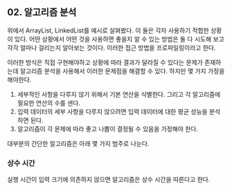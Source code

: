 ## 02. 알고리즘 분석
위에서 ArrayList, LinkedList를 예시로 살펴봤다. 이 둘은 각자 사용하기 적합한 상황이 있다. 어떤 상황에서 어떤 것을 사용하면
좋을지 알 수 있는 방법은 둘 다 시도해 보고 각각 얼마나 걸리는지 알아보는 것이다. 이러한 접근 방법을 프로파일링이라고 한다.

이러한 방식은 직접 구현해야하고 상황에 따라 결과가 달라질 수 있다는 문제가 존재하는데 알고리즘 분석을 사용해서 이러한 문제점을 해결할 수 있다.
하지만 몇 가지 가정을 해야한다.

1. 세부적인 사항을 다루지 않기 위해서 기본 연산을 식별한다. 그리고 각 알고리즘에 필요한 연산의 수를 센다.
2. 입력 데이터의 세부 사항을 다루지 않으려면 입력 데이터에 대한 평균 성능을 분석하면 된다. 
3. 알고리즘이 각 문제에 따라 좋고 나쁨이 결정될 수 있음을 가정해야 한다.

대부분의 간단한 알고리즘은 아래 몇 가지 범주로 나눈다.

### 상수 시간
실행 시간이 입력 크기에 의존하지 않으면 알고리즘은 상수 시간을 따른다고 한다. 